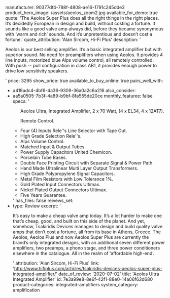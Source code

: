 manufacturer: 90377df4-788f-4808-ae16-1791c245dde3
product_hero_image: /assets/aeolos_zoom2.jpg
available_for_demo: true
quote: 'The Aeolos Super Plus does all the right things in the right places. It’s decidedly European in design and build, without costing a fortune. It sounds like a good valve amp always did, before they became synonymous with ‘warm and rich’ sounds. And it’s unpretentious and doesn’t cost a fortune.'
quote_attribution: 'Alan Sircom, Hi-Fi Plus'
description: '<p>Aeolos is our best selling amplifier. It’s a basic integrated amplifier but with superior sound. No need for preamplifiers when using Aeolos. It provides 4 line inputs, motorized blue Alps volume control, all remotely controlled.&nbsp;<br>With push -- pull configuration in class AB1, it provides enough power to drive low sensitivity speakers.</p>'
price: 3295
show_price: true
available_to_buy_online: true
pairs_well_with:
  - a418adc4-4bf6-4a36-9309-36a0a2c6a216
also_consider:
  - aa5a0505-7b3f-4a89-b9bf-8fa555de20ce
monthly_featuree: false
specs: '<ul><p>Aeolos Ultra, Integrated Amplifier, 2 x 70 Watt, (4 x EL34, 4 x 12AT7).</p><p>Remote Control.<br></p><li>Four (4) Inputs Rele''s Line Selector with Tape Out.</li><li>High Grade Selection Rele''s.</li><li>Alps Volume Control.</li><li>Matched Input &amp; Output Tubes.</li><li>Power Supply Capacitors United Chemicon.</li><li>Porcelain Tube Bases.</li><li>Double Face Printing Circuit with Separate Signal &amp; Power Path.</li><li>Hand Made Ultralinear Multi Layer Output Transformers.</li><li>High Grade Polypropylene Signal Capacitors.</li><li>Metal Film Resistors with Low Tolerance 1%.</li><li>Gold Plated Input Connectors Ultimax.</li><li>Nickel Plated Output Connectors Ultimax.</li><li>Five Years Guarantee.</li></ul>'
has_files: false
reivews_set:
  -
    type: Review
    excerpt: '<p>It’s easy to make a cheap valve amp today. It’s a lot harder to make one that’s cheap, good, and built on this side of the planet. And yet, somehow, Tsakiridis Devices manages to design and build quality valve amps that don’t cost a fortune, all from its base in Athens, Greece. The Aeolos, Aeolos Plus and now Aeolos Super Plus are currently the brand’s only integrated designs, with an additional seven different power amplifiers, two preamps, a phono stage, and three power conditioners elsewhere in the catalogue. All in the realm of ‘affordable high-end’.&nbsp;&nbsp;</p>'
    attribution: 'Alan Sircom, Hi-Fi Plus'
    link: 'http://www.hifiplus.com/articles/tsakiridis-devices-aeolos-super-plus-integrated-amplifier/'
    date_of_review: '2020-07-02'
title: 'Aeolos Ultra Integrated Amplifier'
id: 7e3a99e8-8e6f-42f1-88e0-14a06f62d680
product-categories: integrated-amplifiers
system_category: amplification
